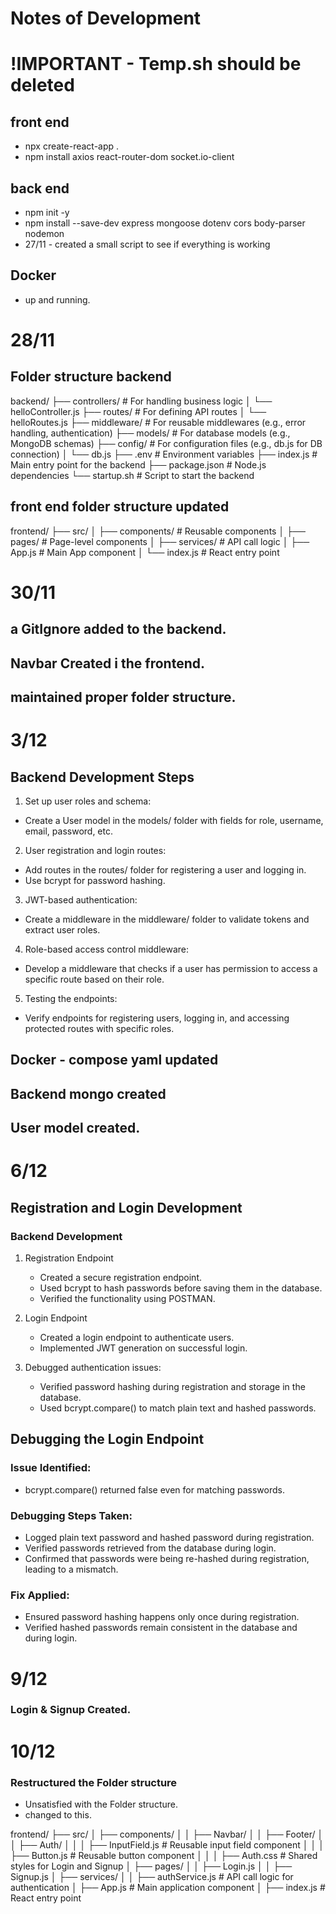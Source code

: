 # Notes of Development

# !IMPORTANT - Temp.sh should be deleted

## front end

- npx create-react-app .
- npm install axios react-router-dom socket.io-client

## back end

- npm init -y
- npm install --save-dev express mongoose dotenv cors body-parser nodemon
- 27/11 - created a small script to see if everything is working

## Docker

- up and running.

# 28/11

## Folder structure backend

backend/
├── controllers/ # For handling business logic
│ └── helloController.js
├── routes/ # For defining API routes
│ └── helloRoutes.js
├── middleware/ # For reusable middlewares (e.g., error handling, authentication)
├── models/ # For database models (e.g., MongoDB schemas)
├── config/ # For configuration files (e.g., db.js for DB connection)
│ └── db.js
├── .env # Environment variables
├── index.js # Main entry point for the backend
├── package.json # Node.js dependencies
└── startup.sh # Script to start the backend

## front end folder structure updated

frontend/
├── src/
│ ├── components/ # Reusable components
│ ├── pages/ # Page-level components
│ ├── services/ # API call logic
│ ├── App.js # Main App component
│ └── index.js # React entry point

# 30/11

## a GitIgnore added to the backend.

## Navbar Created i the frontend.

## maintained proper folder structure.

# 3/12

## Backend Development Steps

1. Set up user roles and schema:

- Create a User model in the models/ folder with fields for role, username, email, password, etc.

2. User registration and login routes:

- Add routes in the routes/ folder for registering a user and logging in.
- Use bcrypt for password hashing.

3. JWT-based authentication:

- Create a middleware in the middleware/ folder to validate tokens and extract user roles.

4. Role-based access control middleware:

- Develop a middleware that checks if a user has permission to access a specific route based on their role.

5. Testing the endpoints:

- Verify endpoints for registering users, logging in, and accessing protected routes with specific roles.

## Docker - compose yaml updated

## Backend mongo created

## User model created.

# 6/12

## Registration and Login Development

### Backend Development

1. Registration Endpoint

   - Created a secure registration endpoint.
   - Used bcrypt to hash passwords before saving them in the database.
   - Verified the functionality using POSTMAN.

2. Login Endpoint

   - Created a login endpoint to authenticate users.
   - Implemented JWT generation on successful login.

3. Debugged authentication issues:
   - Verified password hashing during registration and storage in the database.
   - Used bcrypt.compare() to match plain text and hashed passwords.

## Debugging the Login Endpoint

### Issue Identified:

- bcrypt.compare() returned false even for matching passwords.

### Debugging Steps Taken:

- Logged plain text password and hashed password during registration.
- Verified passwords retrieved from the database during login.
- Confirmed that passwords were being re-hashed during registration, leading to a mismatch.

### Fix Applied:

- Ensured password hashing happens only once during registration.
- Verified hashed passwords remain consistent in the database and during login.

# 9/12

### Login & Signup Created.

# 10/12

### Restructured the Folder structure

- Unsatisfied with the Folder structure.
- changed to this.

frontend/
├── src/
│ ├── components/
│ │ ├── Navbar/
│ │ ├── Footer/
│ │ ├── Auth/
│ │ │ ├── InputField.js # Reusable input field component
│ │ │ ├── Button.js # Reusable button component
│ │ │ ├── Auth.css # Shared styles for Login and Signup
│ ├── pages/
│ │ ├── Login.js
│ │ ├── Signup.js
│ ├── services/
│ │ ├── authService.js # API call logic for authentication
│ ├── App.js # Main application component
│ ├── index.js # React entry point
